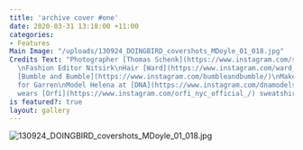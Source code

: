 ```yaml
---
title: 'archive cover #one'
date: 2020-03-31 13:18:00 +11:00
categories:
- Features
Main Image: "/uploads/130924_DOINGBIRD_covershots_MDoyle_01_018.jpg"
Credits Text: "Photographer [Thomas Schenk](https://www.instagram.com/schenk_thomas/)
  \nFashion Editor Nitsirk\nHair [Ward](https://www.instagram.com/ward_hair/) for
  [Bumble and Bumble](https://www.instagram.com/bumbleandbumble/)\nMake up [Rie Omoto](https://www.instagram.com/rieomoto/)
  for Garren\nModel Helena at [DNA](https://www.instagram.com/dnamodels/)\nHelena
  wears [Orfi](https://www.instagram.com/orfi_nyc_official_/) sweatshirt"
is featured?: true
layout: gallery
---
```


![130924_DOINGBIRD_covershots_MDoyle_01_018.jpg](/uploads/130924_DOINGBIRD_covershots_MDoyle_01_018.jpg)


